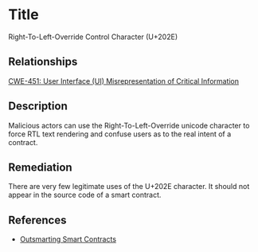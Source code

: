 # Title
Right-To-Left-Override Control Character (U+202E)

## Relationships
[CWE-451: User Interface (UI) Misrepresentation of Critical Information](http://cwe.mitre.org/data/definitions/451.html)

## Description
Malicious actors can use the Right-To-Left-Override unicode character to force RTL text rendering and confuse users as to the real intent of a contract. 

## Remediation
There are very few legitimate uses of the U+202E character. It should not appear in the source code of a smart contract.

## References
* [Outsmarting Smart Contracts](https://youtu.be/P_Mtd5Fc_3E?t=1813)